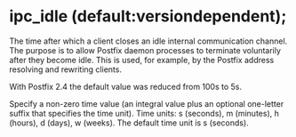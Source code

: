 # ipc_idle (default:versiondependent); 


The time after which a client closes an idle internal communication
channel.  The purpose is to allow Postfix daemon processes to
terminate voluntarily after they become idle. This is used, for
example, by the Postfix address resolving and rewriting clients.


 With Postfix 2.4 the default value was reduced from 100s to 5s. 

 Specify a non-zero time value (an integral value plus an optional
one-letter suffix that specifies the time unit).  Time units: s
(seconds), m (minutes), h (hours), d (days), w (weeks).
The default time unit is s (seconds).  


